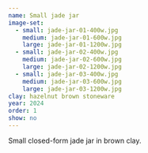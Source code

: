 ```yaml
---
name: Small jade jar
image-set:
  - small: jade-jar-01-400w.jpg
    medium: jade-jar-01-600w.jpg
    large: jade-jar-01-1200w.jpg
  - small: jade-jar-02-400w.jpg
    medium: jade-jar-02-600w.jpg
    large: jade-jar-02-1200w.jpg
  - small: jade-jar-03-400w.jpg
    medium: jade-jar-03-600w.jpg
    large: jade-jar-03-1200w.jpg
clay: hazelnut brown stoneware
year: 2024
order: 1
show: no
---
```


Small closed-form jade jar in brown clay.
